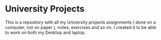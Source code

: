 # University Projects

This is a repository with all my University projects assignments ( done on a computer, not on paper ), notes, exercises and so on.
I created it to be able to work on both my Desktop and laptop.
